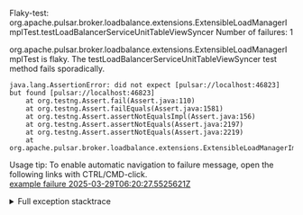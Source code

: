         
Flaky-test: org.apache.pulsar.broker.loadbalance.extensions.ExtensibleLoadManagerImplTest.testLoadBalancerServiceUnitTableViewSyncer
Number of failures: 1

org.apache.pulsar.broker.loadbalance.extensions.ExtensibleLoadManagerImplTest is flaky. The testLoadBalancerServiceUnitTableViewSyncer test method fails sporadically.

```
java.lang.AssertionError: did not expect [pulsar://localhost:46823] but found [pulsar://localhost:46823]
	at org.testng.Assert.fail(Assert.java:110)
	at org.testng.Assert.failEquals(Assert.java:1581)
	at org.testng.Assert.assertNotEqualsImpl(Assert.java:156)
	at org.testng.Assert.assertNotEquals(Assert.java:2197)
	at org.testng.Assert.assertNotEquals(Assert.java:2219)
	at org.apache.pulsar.broker.loadbalance.extensions.ExtensibleLoadManagerImplTest.testLoadBalancerServiceUnitTableViewSyncer(ExtensibleLoadManagerImplTest.java:1426)
```

Usage tip: To enable automatic navigation to failure message, open the following links with CTRL/CMD-click.  
[example failure 2025-03-29T06:20:27.5525621Z](https://github.com/apache/pulsar/actions/runs/14142868869/job/39626602829#step:9:2148)  


<details>
<summary>Full exception stacktrace</summary>
<code><pre>
java.lang.AssertionError: did not expect [pulsar://localhost:46823] but found [pulsar://localhost:46823]
	at org.testng.Assert.fail(Assert.java:110)
	at org.testng.Assert.failEquals(Assert.java:1581)
	at org.testng.Assert.assertNotEqualsImpl(Assert.java:156)
	at org.testng.Assert.assertNotEquals(Assert.java:2197)
	at org.testng.Assert.assertNotEquals(Assert.java:2219)
	at org.apache.pulsar.broker.loadbalance.extensions.ExtensibleLoadManagerImplTest.testLoadBalancerServiceUnitTableViewSyncer(ExtensibleLoadManagerImplTest.java:1426)
	at java.base/jdk.internal.reflect.DirectMethodHandleAccessor.invoke(DirectMethodHandleAccessor.java:103)
	at java.base/java.lang.reflect.Method.invoke(Method.java:580)
	at org.testng.internal.invokers.MethodInvocationHelper.invokeMethod(MethodInvocationHelper.java:139)
	at org.testng.internal.invokers.InvokeMethodRunnable.runOne(InvokeMethodRunnable.java:47)
	at org.testng.internal.invokers.InvokeMethodRunnable.call(InvokeMethodRunnable.java:76)
	at org.testng.internal.invokers.InvokeMethodRunnable.call(InvokeMethodRunnable.java:11)
	at java.base/java.util.concurrent.FutureTask.run(FutureTask.java:317)
	at java.base/java.util.concurrent.ThreadPoolExecutor.runWorker(ThreadPoolExecutor.java:1144)
	at java.base/java.util.concurrent.ThreadPoolExecutor$Worker.run(ThreadPoolExecutor.java:642)
	at java.base/java.lang.Thread.run(Thread.java:1583)

</pre></code>
</details>

